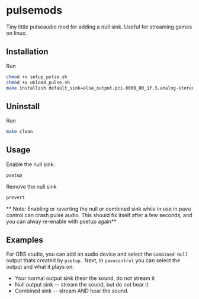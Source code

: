 # pulsemods
Tiny little pulseaudio mod for adding a null sink. Useful for streaming games on linux.

## Installation
Run
```bash
chmod +x setup_pulse.sh
chmod +x unload_pulse.sh
make installzsh default_sink=alsa_output.pci-0000_00_1f.3.analog-stereo
```

## Uninstall
Run
```bash
make clean
```

## Usage
Enable the null sink:
```bash
psetup
```
Remove the null sink
```bash
prevert
```
** Note: Enabling or reverting the null or combined sink while in use in pavu control can crash pulse audio.
This should fix itself after a few seconds, and you can alway re-enable with psetup again**

## Examples

For OBS studio, you can add an audio device and select the `Combined Null` output thats created by `psetup.`
Next, in `pavucontrol` you can select the output and what it plays on:

   - Your normal output sink (hear the sound, do not stream it
   - Null output sink -- stream the sound, but do not hear it
   - Combined sink -- stream AND hear the sound.
